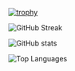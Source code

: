 [![trophy](https://github-profile-trophy.vercel.app/?username=gh0stintheshe11&theme=onedark&no-bg=true&no-frame=true)](https://github.com/ryo-ma/github-profile-trophy) 

![GitHub Streak](https://github-readme-streak-stats.herokuapp.com/?user=gh0stintheshe11&theme=dark&hide_border=true&mode=weekly&background=00000000)

![GitHub stats](https://github-readme-stats.vercel.app/api?username=gh0stintheshe11&show_icons=true&theme=dark&hide_border=true&bg_color=00000000)

![Top Languages](https://github-readme-stats.vercel.app/api/top-langs/?username=gh0stintheshe11&layout=compact&theme=dark&hide_border=true&bg_color=00000000)
